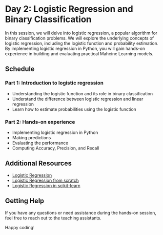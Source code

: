 # Day 2: Logistic Regression and Binary Classification

In this session, we will delve into logistic regression, a popular algorithm for binary classification problems. We will explore the underlying concepts of logistic regression, including the logistic function and probability estimation. By implementing logistic regression in Python, you will gain hands-on experience in building and evaluating practical Mahcine Learning models.

## Schedule

### Part 1: Introduction to logistic regression
- Understanding the logistic function and its role in binary classification
- Understand the difference between logistic regression and linear regression
- Learn how to estimate probabilities using the logistic function

### Part 2: Hands-on experience
- Implementing logistic regression in Python
- Making predictions
- Evaluating the performance
- Computing Accuracy, Precision, and Recall

## Additional Resources
- [Logistic Regression](https://towardsdatascience.com/logistic-regression-explained-9ee73cede081)
- [Logistic Regression from scratch](https://www.analyticsvidhya.com/blog/2022/02/implementing-logistic-regression-from-scratch-using-python/)
- [Logistic Regression in scikit-learn](https://scikit-learn.org/stable/modules/generated/sklearn.linear_model.LogisticRegression.html)

## Getting Help

If you have any questions or need assistance during the hands-on session, feel free to reach out to the teaching assistants. 

Happy coding!